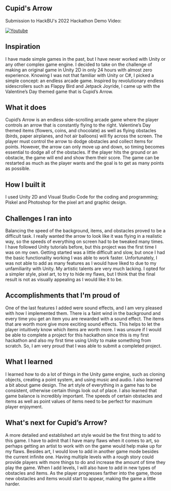 ## Cupid's Arrow
Submission to HackBU's 2022 Hackathon
Demo Video:


[![Youtube](http://img.youtube.com/vi/tNOR0aBvnGI/0.jpg)](http://www.youtube.com/watch?v=tNOR0aBvnGI)



## Inspiration
I have made simple games in the past, but I have never worked with Unity or any other complex game engine. I decided to take on the challenge of making an original game in Unity 2D in only 24 hours with almost zero experience. Knowing I was not that familiar with Unity or C#, I picked a simple concept: an endless arcade game. Inspired by revolutionary endless sidescrollers such as Flappy Bird and Jetpack Joyride, I came up with the Valentine’s Day themed game that is Cupid’s Arrow.
 
## What it does
Cupid’s Arrow is an endless side-scrolling arcade game where the player controls an arrow that is constantly flying to the right. Valentine’s Day themed items (flowers, coins, and chocolate) as well as flying obstacles (birds, paper airplanes, and hot air balloons) will fly across the screen. The player must control the arrow to dodge obstacles and collect items for points. However, the arrow can only move up and down, so timing becomes essential to dodge all of the obstacles. If the player hits the ground or an obstacle, the game will end and show them their score. The game can be restarted as much as the player wants and the goal is to get as many points as possible.
 
## How I built it
I used Unity 2D and Visual Studio Code for the coding and programming; Piskel and Photoshop for the pixel art and graphic design.
 
## Challenges I ran into
Balancing the speed of the background, items, and obstacles proved to be a difficult task. I really wanted the arrow to look like it was flying in a realistic way, so the speeds of everything on screen had to be tweaked many times.
I have followed Unity tutorials before, but this project was the first time I was on my own. Getting started was a little difficult and slow, but once I had the basic functionality working I was able to work faster. Unfortunately, I was not able to add as many features as I would have liked to due to my unfamiliarity with Unity.
My artistic talents are very much lacking. I opted for a simpler style, pixel art, to try to hide my flaws, but I think that the final result is not as visually appealing as I would like it to be.
 
## Accomplishments that I'm proud of
One of the last features I added were sound effects, and I am very pleased with how I implemented them. There is a faint wind in the background and every time you get an item you are rewarded with a sound effect. The items that are worth more give more exciting sound effects. This helps to let the player intuitively know which items are worth more.
I was unsure if I would be able to complete a project for this hackathon since this is my first hackathon and also my first time using Unity to make something from scratch. So, I am very proud that I was able to submit a completed project.
 
## What I learned
I learned how to do a lot of things in the Unity game engine, such as cloning objects, creating a point system, and using music and audio. I also learned a bit about game design. The art style of everything in a game has to be consistent, otherwise certain things look out of place. I also learned that game balance is incredibly important. The speeds of certain obstacles and items as well as point values of items need to be perfect for maximum player enjoyment.
 
## What's next for Cupid’s Arrow?
A more detailed and established art style would be the first thing to add to this game. I have to admit that I have many flaws when it comes to art, so perhaps getting an artist to work with on the game would help make up for my flaws. Besides art, I would love to add in another game mode besides the current infinite one. Having multiple levels with a rough story could provide players with more things to do and increase the amount of time they play the game. When I add levels, I will also have to add in new types of obstacles and items. As the player progresses farther into the game, those new obstacles and items would start to appear, making the game a little harder.
